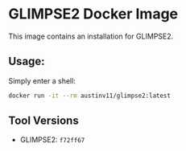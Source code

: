 # GLIMPSE2 Docker Image
This image contains an installation for GLIMPSE2.

## Usage:
Simply enter a shell:
```bash
docker run -it --rm austinv11/glimpse2:latest
```

## Tool Versions
- GLIMPSE2: `f72ff67`
